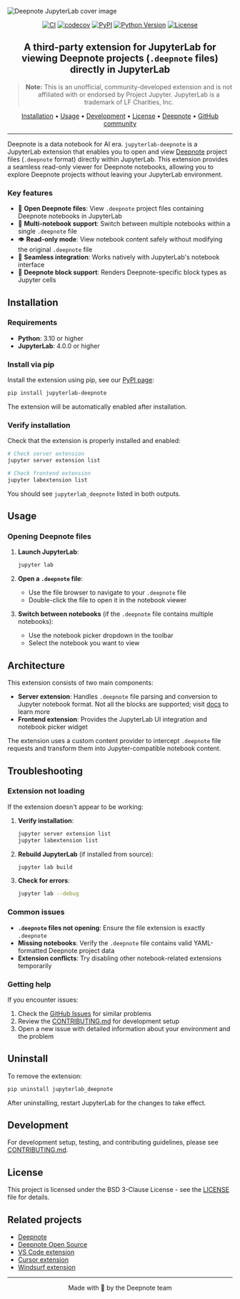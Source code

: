 ![Deepnote JupyterLab cover image](deepnote-jupyterlab-cover-image.png)

<div align="center">

[![CI](https://github.com/deepnote/jupyterlab-deepnote/actions/workflows/ci.yml/badge.svg?branch=main)](https://github.com/deepnote/jupyterlab-deepnote/actions/workflows/ci.yml)
[![codecov](https://codecov.io/gh/deepnote/jupyterlab-deepnote/graph/badge.svg?token=OV32VZNOJ2)](https://codecov.io/gh/deepnote/jupyterlab-deepnote)
[![PyPI](https://img.shields.io/pypi/v/jupyterlab-deepnote.svg)](https://pypi.org/project/jupyterlab-deepnote/)
[![Python Version](https://img.shields.io/pypi/pyversions/jupyterlab-deepnote.svg)](https://pypi.org/project/jupyterlab-deepnote/)
[![License](https://img.shields.io/badge/License-BSD_3--Clause-blue.svg)](https://opensource.org/licenses/BSD-3-Clause)

## A third-party extension for JupyterLab for viewing Deepnote projects (`.deepnote` files) directly in JupyterLab

> **Note:** This is an unofficial, community-developed extension and is not affiliated with or endorsed by Project Jupyter. JupyterLab is a trademark of LF Charities, Inc.

[Installation](#installation) • [Usage](#usage) • [Development](#development) • [License](#license) • [Deepnote](https://deepnote.com) • [GitHub community](https://github.com/deepnote/deepnote)

</div>

---

Deepnote is a data notebook for AI era. `jupyterlab-deepnote` is a JupyterLab extension that enables you to open and view [Deepnote](https://deepnote.com) project files (`.deepnote` format) directly within JupyterLab. This extension provides a seamless read-only viewer for Deepnote notebooks, allowing you to explore Deepnote projects without leaving your JupyterLab environment.

### Key features

- 📂 **Open Deepnote files**: View `.deepnote` project files containing Deepnote notebooks in JupyterLab
- 📓 **Multi-notebook support**: Switch between multiple notebooks within a single `.deepnote` file
- 👁️ **Read-only mode**: View notebook content safely without modifying the original `.deepnote` file
- 🔄 **Seamless integration**: Works natively with JupyterLab's notebook interface
- 🎨 **Deepnote block support**: Renders Deepnote-specific block types as Jupyter cells

## Installation

### Requirements

- **Python**: 3.10 or higher
- **JupyterLab**: 4.0.0 or higher

### Install via pip

Install the extension using pip, see our [PyPI page](https://pypi.org/project/jupyterlab-deepnote/):

```bash
pip install jupyterlab-deepnote
```

The extension will be automatically enabled after installation.

### Verify installation

Check that the extension is properly installed and enabled:

```bash
# Check server extension
jupyter server extension list

# Check frontend extension
jupyter labextension list
```

You should see `jupyterlab_deepnote` listed in both outputs.

## Usage

### Opening Deepnote files

1. **Launch JupyterLab**:

   ```bash
   jupyter lab
   ```

2. **Open a `.deepnote` file**:
   - Use the file browser to navigate to your `.deepnote` file
   - Double-click the file to open it in the notebook viewer

3. **Switch between notebooks** (if the `.deepnote` file contains multiple notebooks):
   - Use the notebook picker dropdown in the toolbar
   - Select the notebook you want to view

## Architecture

This extension consists of two main components:

- **Server extension**: Handles `.deepnote` file parsing and conversion to Jupyter notebook format. Not all the blocks are supported; visit [docs](https://deepnote.com/docs?utm_source=github&utm_medium=github&utm_campaign=github&utm_content=readme_main) to learn more
- **Frontend extension**: Provides the JupyterLab UI integration and notebook picker widget

The extension uses a custom content provider to intercept `.deepnote` file requests and transform them into Jupyter-compatible notebook content.

## Troubleshooting

### Extension not loading

If the extension doesn't appear to be working:

1. **Verify installation**:

   ```bash
   jupyter server extension list
   jupyter labextension list
   ```

2. **Rebuild JupyterLab** (if installed from source):

   ```bash
   jupyter lab build
   ```

3. **Check for errors**:

   ```bash
   jupyter lab --debug
   ```

### Common issues

- **`.deepnote` files not opening**: Ensure the file extension is exactly `.deepnote`
- **Missing notebooks**: Verify the `.deepnote` file contains valid YAML-formatted Deepnote project data
- **Extension conflicts**: Try disabling other notebook-related extensions temporarily

### Getting help

If you encounter issues:

1. Check the [GitHub Issues](https://github.com/deepnote/jupyterlab-deepnote/issues) for similar problems
2. Review the [CONTRIBUTING.md](CONTRIBUTING.md) for development setup
3. Open a new issue with detailed information about your environment and the problem

## Uninstall

To remove the extension:

```bash
pip uninstall jupyterlab_deepnote
```

After uninstalling, restart JupyterLab for the changes to take effect.

## Development

For development setup, testing, and contributing guidelines, please see [CONTRIBUTING.md](CONTRIBUTING.md).

## License

This project is licensed under the BSD 3-Clause License - see the [LICENSE](LICENSE) file for details.

## Related projects

- [Deepnote](https://deepnote.com)
- [Deepnote Open Source](https://github.com/deepnote/deepnote)
- [VS Code extension](https://marketplace.visualstudio.com/items?itemName=Deepnote.vscode-deepnote)
- [Cursor extension](https://open-vsx.org/extension/Deepnote/vscode-deepnote)
- [Windsurf extension](https://open-vsx.org/extension/Deepnote/vscode-deepnote)

---

<div align="center">

Made with 💙 by the Deepnote team

</div>
